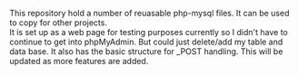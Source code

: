  This repository hold a number of reuasable php-mysql files.  It can be used to copy for other projects.  
 It is set up as a web page for testing purposes currently so I didn't have to continue to get into phpMyAdmin. But could just delete/add 
 my table and data base. It also has the basic structure for _POST handling. This will be updated as more features are added. 
